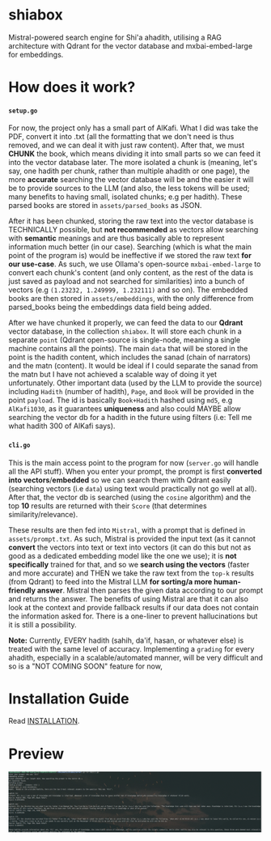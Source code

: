 # shiabox
Mistral-powered search engine for Shi'a ahadith, utilising a RAG architecture with Qdrant for the vector database and mxbai-embed-large for embeddings.

# How does it work?
#### `setup.go`

For now, the project only has a small part of AlKafi. What I did was take the PDF, convert it into .txt (all the formatting that we don't need is thus removed, and we can deal it with just raw content). After that, we must **CHUNK** the book, which means dividing it into small parts so we can feed it into the vector database later. The more isolated a chunk is (meaning, let's say, one hadith per chunk, rather than multiple ahadith or one page), the more **accurate** searching the vector database will be and the easier it will be to provide sources to the LLM (and also, the less tokens will be used; many benefits to having small, isolated chunks; e.g per hadith). These parsed books are stored in `assets/parsed_books` as JSON.

After it has been chunked, storing the raw text into the vector database is TECHNICALLY possible, but **not recommended** as vectors allow searching with **semantic** meanings and are thus basically able to represent information much better (in our case). Searching (which is what the main point of the program is) would be ineffective if we stored the raw text **for our use-case**. As such, we use Ollama's open-source `mxbai-embed-large` to convert each chunk's content (and only content, as the rest of the data is just saved as payload and not searched for similarities) into a bunch of vectors (e.g `(1.23232, 1.249999, 1.232111)` and so on). The embedded books are then stored in `assets/embeddings`, with the only difference from parsed_books being the embeddings data field being added.

After we have chunked it properly, we can feed the data to our **Qdrant** vector database, in the collection `shiabox`. It will store each chunk in a separate `point` (Qdrant open-source is single-node, meaning a single machine contains all the points). The main `data` that will be stored in the point is the hadith content, which includes the sanad (chain of narrators) and the matn (content). It would be ideal if I could separate the sanad from the matn but I have not achieved a scalable way of doing it yet unfortunately. Other important data (used by the LLM to provide the source) including `Hadith` (number of hadith), `Page`, and `Book` will be provided in the point `payload`. The id is basically `Book+Hadith` hashed using `md5`, e.g `AlKafi1030`, as it guarantees **uniqueness** and also could MAYBE allow searching the vector db for a hadith in the future using filters (i.e: Tell me what hadith 300 of AlKafi says).

#### `cli.go`

This is the main access point to the program for now (`server.go` will handle all the API stuff). When you enter your prompt, the prompt is first **converted into vectors**/**embedded** so we can search them with Qdrant easily (searching vectors (i.e `data`) using text would practically not go well at all). After that, the vector db is searched (using the `cosine` algorithm) and the top **10** results are returned with their `Score` (that determines similarity/relevance). 

These results are then fed into `Mistral`, with a prompt that is defined in `assets/prompt.txt`. As such, Mistral is provided the input text (as it cannot **convert** the vectors into text or text into vectors (it can do this but not as good as a dedicated embedding model like the one we use); it is **not specifically** trained for that, and so we **search using the vectors** (faster and more accurate) and THEN we take the raw text from the `top-k` results (from Qdrant) to feed into the Mistral LLM **for sorting/a more human-friendly answer**. Mistral then parses the given data according to our prompt and returns the answer. The benefits of using Mistral are that it can also look at the context and provide fallback results if our data does not contain the information asked for. There is a one-liner to prevent hallucinations but it is still a possibility. 

**Note:** Currently, EVERY hadith (sahih, da'if, hasan, or whatever else) is treated with the same level of accuracy. Implementing a `grading` for every ahadith, especially in a scalable/automated manner, will be very difficult and so is a "NOT COMING SOON" feature for now, 

# Installation Guide
Read [INSTALLATION](INSTALLING.MD).
# Preview
![alt text](https://github.com/seekehr/shiabox/blob/main/server/assets/images/readme_preview_1.png "Example 1")
